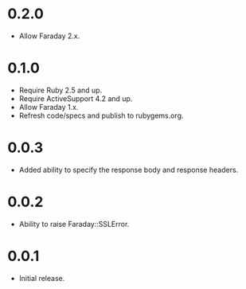 # 0.2.0
- Allow Faraday 2.x.

# 0.1.0
- Require Ruby 2.5 and up.
- Require ActiveSupport 4.2 and up.
- Allow Faraday 1.x.
- Refresh code/specs and publish to rubygems.org.

# 0.0.3
- Added ability to specify the response body and response headers.

# 0.0.2
- Ability to raise Faraday::SSLError.

# 0.0.1
- Initial release.
